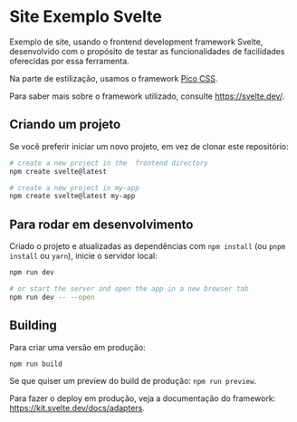 # Site Exemplo Svelte

Exemplo de site, usando o frontend development framework Svelte, desenvolvido com o propósito de testar as funcionalidades de facilidades oferecidas por essa ferramenta.

Na parte de estilização, usamos o framework [Pico CSS](https://picocss.com/).  

Para saber mais sobre o framework utilizado, consulte https://svelte.dev/.

## Criando um projeto

Se você preferir iniciar um novo projeto, em vez de clonar este repositório:

```bash
# create a new project in the  frontend directory
npm create svelte@latest

# create a new project in my-app
npm create svelte@latest my-app
```

## Para rodar em desenvolvimento

Criado o projeto e atualizadas as dependências com `npm install` (ou `pnpm install` ou `yarn`), inicie o servidor local:

```bash
npm run dev

# or start the server and open the app in a new browser tab
npm run dev -- --open
```

## Building

Para criar uma versão em produção:

```bash
npm run build
```

Se que quiser um preview do build de produção: `npm run preview`.

Para fazer o deploy em produção, veja a documentação do framework: https://kit.svelte.dev/docs/adapters.
